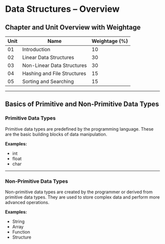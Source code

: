# Data Structures – Overview

## Chapter and Unit Overview with Weightage

| Unit | Name                        | Weightage (%) |
|------|-----------------------------|---------------|
| 01   | Introduction                | 10            |
| 02   | Linear Data Structures      | 30            |
| 03   | Non-Linear Data Structures  | 30            |
| 04   | Hashing and File Structures | 15            |
| 05   | Sorting and Searching       | 15            |

---

## Basics of Primitive and Non-Primitive Data Types

### Primitive Data Types

Primitive data types are predefined by the programming language. These are the basic building blocks of data manipulation.

**Examples:**  
- int  
- float
- char

---

### Non-Primitive Data Types

Non-primitive data types are created by the programmer or derived from primitive data types. They are used to store complex data and perform more advanced operations.

**Examples:**  
- String  
- Array 
- Function
- Structure
